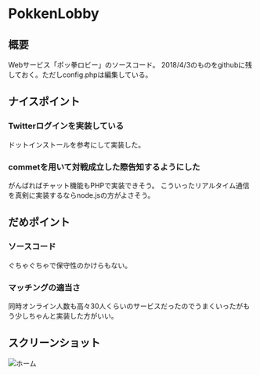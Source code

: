 # PokkenLobby

## 概要

Webサービス「ポッ拳ロビー」のソースコード。
2018/4/3のものをgithubに残しておく。ただしconfig.phpは編集している。

## ナイスポイント

### Twitterログインを実装している

ドットインストールを参考にして実装した。

### commetを用いて対戦成立した際告知するようにした

がんばればチャット機能もPHPで実装できそう。
こういったリアルタイム通信を真剣に実装するならnode.jsの方がよさそう。

## だめポイント

### ソースコード

ぐちゃぐちゃで保守性のかけらもない。

### マッチングの適当さ

同時オンライン人数も高々30人くらいのサービスだったのでうまくいったがもう少しちゃんと実装した方がいい。

## スクリーンショット
![ホーム](screenshot/home.png)

